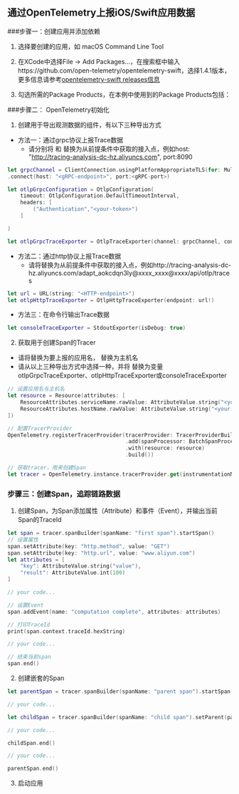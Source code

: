 ## 通过OpenTelemetry上报iOS/Swift应用数据

###步骤一：创建应用并添加依赖
1. 选择要创建的应用，如 macOS Command Line Tool

2. 在XCode中选择File -> Add Packages...，在搜索框中输入https://github.com/open-telemetry/opentelemetry-swift，选择1.4.1版本，更多信息请参考[opentelemetry-swift releases信息](https://github.com/open-telemetry/opentelemetry-swift/releases) 

3. 勾选所需的Package Products，在本例中使用到的Package Products包括：

###步骤二： OpenTelemetry初始化
1. 创建用于导出观测数据的组件，有以下三种导出方式
- 方法一：通过grpc协议上报Trace数据
    - 请分别将 <gRPC-endpoint> 和 <gRPC-port> 替换为从前提条件中获取的接入点，例如host: "http://tracing-analysis-dc-hz.aliyuncs.com", port:8090
```swift
let grpcChannel = ClientConnection.usingPlatformAppropriateTLS(for: MultiThreadedEventLoopGroup(numberOfThreads:1))
.connect(host: "<gRPC-endpoint>", port:<gRPC-port>)

let otlpGrpcConfiguration = OtlpConfiguration(
    timeout: OtlpConfiguration.DefaultTimeoutInterval,
    headers: [
        ("Authentication","<your-token>")
    ]

)

let otlpGrpcTraceExporter = OtlpTraceExporter(channel: grpcChannel, config: otlpGrpcConfiguration)
```

- 方法二：通过http协议上报Trace数据
   - 请将<HTTP-endpoint>替换为从前提条件中获取的接入点，例如http://tracing-analysis-dc-hz.aliyuncs.com/adapt_aokcdqn3ly@xxxx_xxxx@xxxx/api/otlp/traces
   
```swift
let url = URL(string: "<HTTP-endpoint>")
let otlpHttpTraceExporter = OtlpHttpTraceExporter(endpoint: url!)
```

- 方法三：在命令行输出Trace数据
```swift
let consoleTraceExporter = StdoutExporter(isDebug: true)
```

2. 获取用于创建Span的Tracer
- 请将<your-service-name>替换为要上报的应用名，<your-host-name> 替换为主机名
- 请从以上三种导出方式中选择一种，并将<trace-exporter> 替换为变量otlpGrpcTraceExporter、otlpHttpTraceExporter或consoleTraceExporter
```swift
// 设置应用名与主机名
let resource = Resource(attributes: [
    ResourceAttributes.serviceName.rawValue: AttributeValue.string("<your-service-name>"),
    ResourceAttributes.hostName.rawValue: AttributeValue.string("<your-host-name>")
])

// 配置TracerProvider
OpenTelemetry.registerTracerProvider(tracerProvider: TracerProviderBuilder()
                                     .add(spanProcessor: BatchSpanProcessor(spanExporter: <trace-exporter>)) // 通过gRPC协议上报至链路追踪
                                     .with(resource: resource)
                                     .build())

// 获取tracer，用来创建Span
let tracer = OpenTelemetry.instance.tracerProvider.get(instrumentationName: "instrumentation-library-name", instrumentationVersion: "1.0.0")
```

### 步骤三：创建Span，追踪链路数据
1. 创建Span，为Span添加属性（Attribute）和事件（Event），并输出当前Span的TraceId
```swift
let span = tracer.spanBuilder(spanName: "first span").startSpan()
// 设置属性
span.setAttribute(key: "http.method", value: "GET")
span.setAttribute(key: "http.url", value: "www.aliyun.com")
let attributes = [
    "key": AttributeValue.string("value"),
    "result": AttributeValue.int(100)
]

// your code...

// 设置Event
span.addEvent(name: "computation complete", attributes: attributes)

// 打印TraceId
print(span.context.traceId.hexString)

// your code...

// 结束当前span
span.end()
```

2. 创建嵌套的Span
```swift
let parentSpan = tracer.spanBuilder(spanName: "parent span").startSpan()

// your code...

let childSpan = tracer.spanBuilder(spanName: "child span").setParent(parentSpan).startSpan()

// your code...

childSpan.end()

// your code...

parentSpan.end()
```

3. 启动应用
